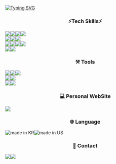 <a href="https://git.io/typing-svg"><img src="https://readme-typing-svg.demolab.com?font=Honk&size=50&pause=1000&color=F7F400&center=true&vCenter=true&random=false&width=1000&height=200&lines=Front+End+%26+Back+End+Developer;Enjoy+to+learn+new+things" alt="Typing SVG" /></a>

<div align="center">
<h3>⚡Tech Skills⚡</h3>
<div style="display: flex;">
<img src="https://img.shields.io/badge/html5-%23E34F26.svg?style=for-the-badge&logo=html5&logoColor=white" />
<img src="https://img.shields.io/badge/css3-%231572B6.svg?style=for-the-badge&logo=css3&logoColor=white" />
    <img src="https://img.shields.io/badge/SASS-hotpink.svg?style=for-the-badge&logo=SASS&logoColor=white" />
<img src="https://img.shields.io/badge/javascript-%23323330.svg?style=for-the-badge&logo=javascript&logoColor=%23F7DF1E" />
</div>
    
<div style="display:flex;">
  <img src="https://img.shields.io/badge/react-20232a.svg?style=for-the-badge&logo=react&logoColor=61DAFB" />
  <img src="https://img.shields.io/badge/styled--components-DB7093?style=for-the-badge&logo=styled-components&logoColor=white" />
  <img src="https://img.shields.io/badge/chart.js-F5788D.svg?style=for-the-badge&logo=chart.js&logoColor=white" />
</div>
<div style="display:flex;">
 <img src="https://img.shields.io/badge/node.js-6DA55F?style=for-the-badge&logo=node.js&logoColor=white" />
 <img src="https://img.shields.io/badge/express.js-%23404d59.svg?style=for-the-badge&logo=express&logoColor=%2361DAFB" />
 <img src="https://img.shields.io/badge/mysql-4479A1.svg?style=for-the-badge&logo=mysql&logoColor=white" />
  <img src="https://img.shields.io/badge/redux-%23593d88.svg?style=for-the-badge&logo=redux&logoColor=white" /> 
</div>

<div style="display:flex;">
  <img src="https://img.shields.io/badge/TypeScript-007ACC?style=for-the-badge&logo=typescript&logoColor=white" />
  <img src="https://img.shields.io/badge/Next.js-000?logo=nextdotjs&logoColor=fff&style=for-the-badge"/>
</div>

<h3>⚒ Tools</h3>
<div style="display:flex;">
 <img src="https://img.shields.io/badge/Visual%20Studio%20Code-0078d7.svg?style=for-the-badge&logo=visual-studio-code&logoColor=white" />
 <img src="https://img.shields.io/badge/GitHub-100000?style=for-the-badge&logo=github&logoColor=white" />
  <img src="https://img.shields.io/badge/Insomnia-black?style=for-the-badge&logo=insomnia&logoColor=5849BE" />
</div>
<div style="display:flex;">
 <img src="https://img.shields.io/badge/adobe%20illustrator-%23FF9A00.svg?style=for-the-badge&logo=adobe%20illustrator&logoColor=white" />
 <img src="https://img.shields.io/badge/adobe%20photoshop-%2331A8FF.svg?style=for-the-badge&logo=adobe%20photoshop&logoColor=white" />
</div>

<div style="display:flex;">
  <img src="https://img.shields.io/badge/Adobe%20InDesign-49021F?style=for-the-badge&logo=adobeindesign&logoColor=white" />
  <img src="https://img.shields.io/badge/Amazon_AWS-232F3E?style=for-the-badge&logo=amazon-aws&logoColor=white" />
</div>

<h3>💻 Personal WebSite</h3>
<div style="display:flex;">
    <a href="https://junbeomwoo.vercel.app/en" target="_blank">
     <img src="https://img.shields.io/badge/JUNBEOM WOO%23000000.svg?style=for-the-badge&logo=vercel&logoColor=white"> 
    </a>
</div>  

<h3>🌐 Language</h3>
<div style="display:flex;">
    <img src="https://raw.githubusercontent.com/pedromxavier/flag-badges/main/badges/KR.svg" alt="made in KR">
        <img src="https://raw.githubusercontent.com/pedromxavier/flag-badges/main/badges/US.svg" alt="made in US">
</div>  
        
<h3>📝  Contact</h3>
<div style="display:flex;">
 <img src="https://img.shields.io/badge/junbeom2.woo@gmail.com-D14836?style=for-the-badge&logo=gmail&logoColor=white" />
<a href="https://www.linkedin.com/in/woojunbeom/" target="_blank">
 <img src="https://img.shields.io/badge/in/woojunbeom-%230077B5.svg?style=for-the-badge&logo=linkedin&logoColor=white" 
</a>
</div>  
</div> 

<!--
**junbeomwooo/junbeomwooo** is a ✨ _special_ ✨ repository because its `README.md` (this file) appears on your GitHub profile.

 /** 깃허브 stat 표시하기*/
 ![Anurag's GitHub stats](https://github-readme-stats.vercel.app/api?username=junbeomwooo&show_icons=true&theme=radical)

Here are some ideas to get you started:

- 🔭 I’m currently working on ...
- 🌱 I’m currently learning ...
- 👯 I’m looking to collaborate on ...
- 🤔 I’m looking for help with ...
- 💬 Ask me about ...
- 📫 How to reach me: ...
- 😄 Pronouns: ...
- ⚡ Fun fact: ...
-->
